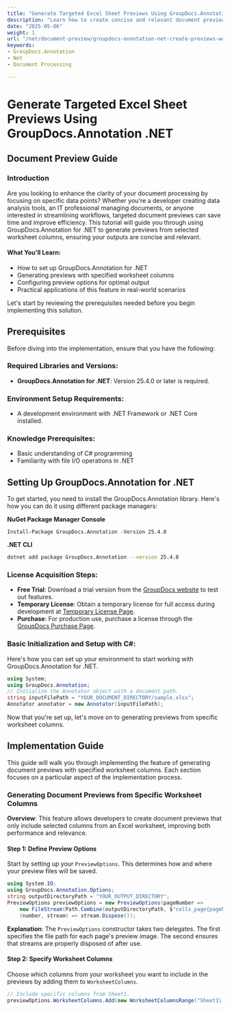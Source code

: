 ```yaml
---
title: "Generate Targeted Excel Sheet Previews Using GroupDocs.Annotation .NET"
description: "Learn how to create concise and relevant document previews from specific worksheet columns using GroupDocs.Annotation for .NET. Perfect for streamlining workflows in data analysis and IT management."
date: "2025-05-06"
weight: 1
url: "/net/document-preview/groupdocs-annotation-net-create-previews-worksheet-columns/"
keywords:
- GroupDocs.Annotation
- Net
- Document Processing

---
```



# Generate Targeted Excel Sheet Previews Using GroupDocs.Annotation .NET
## Document Preview Guide
### Introduction
Are you looking to enhance the clarity of your document processing by focusing on specific data points? Whether you're a developer creating data analysis tools, an IT professional managing documents, or anyone interested in streamlining workflows, targeted document previews can save time and improve efficiency. This tutorial will guide you through using GroupDocs.Annotation for .NET to generate previews from selected worksheet columns, ensuring your outputs are concise and relevant.

#### What You'll Learn:
- How to set up GroupDocs.Annotation for .NET
- Generating previews with specified worksheet columns
- Configuring preview options for optimal output
- Practical applications of this feature in real-world scenarios

Let's start by reviewing the prerequisites needed before you begin implementing this solution.
## Prerequisites
Before diving into the implementation, ensure that you have the following:

### Required Libraries and Versions:
- **GroupDocs.Annotation for .NET**: Version 25.4.0 or later is required.

### Environment Setup Requirements:
- A development environment with .NET Framework or .NET Core installed.

### Knowledge Prerequisites:
- Basic understanding of C# programming
- Familiarity with file I/O operations in .NET
## Setting Up GroupDocs.Annotation for .NET
To get started, you need to install the GroupDocs.Annotation library. Here's how you can do it using different package managers:

**NuGet Package Manager Console**
```plaintext
Install-Package GroupDocs.Annotation -Version 25.4.0
```

**\.NET CLI**
```bash
dotnet add package GroupDocs.Annotation --version 25.4.0
```

### License Acquisition Steps:
- **Free Trial**: Download a trial version from the [GroupDocs website](https://releases.groupdocs.com/annotation/net/) to test out features.
- **Temporary License**: Obtain a temporary license for full access during development at [Temporary License Page](https://purchase.groupdocs.com/temporary-license/).
- **Purchase**: For production use, purchase a license through the [GroupDocs Purchase Page](https://purchase.groupdocs.com/buy).
### Basic Initialization and Setup with C#:
Here's how you can set up your environment to start working with GroupDocs.Annotation for .NET.
```csharp
using System;
using GroupDocs.Annotation;
// Initialize the Annotator object with a document path.
string inputFilePath = "YOUR_DOCUMENT_DIRECTORY/sample.xlsx";
Annotator annotator = new Annotator(inputFilePath);
```
Now that you're set up, let's move on to generating previews from specific worksheet columns.
## Implementation Guide
This guide will walk you through implementing the feature of generating document previews with specified worksheet columns. Each section focuses on a particular aspect of the implementation process.
### Generating Document Previews from Specific Worksheet Columns
**Overview**: This feature allows developers to create document previews that only include selected columns from an Excel worksheet, improving both performance and relevance.
#### Step 1: Define Preview Options
Start by setting up your `PreviewOptions`. This determines how and where your preview files will be saved.
```csharp
using System.IO;
using GroupDocs.Annotation.Options;
string outputDirectoryPath = "YOUR_OUTPUT_DIRECTORY";
PreviewOptions previewOptions = new PreviewOptions(pageNumber => 
    new FileStream(Path.Combine(outputDirectoryPath, $"cells_page{pageNumber}.png"), FileMode.Create),
    (number, stream) => stream.Dispose());
```
**Explanation**: The `PreviewOptions` constructor takes two delegates. The first specifies the file path for each page's preview image. The second ensures that streams are properly disposed of after use.
#### Step 2: Specify Worksheet Columns
Choose which columns from your worksheet you want to include in the previews by adding them to `WorksheetColumns`.
```csharp
// Include specific columns from Sheet1.
previewOptions.WorksheetColumns.Add(new WorksheetColumnsRange("Sheet1\
